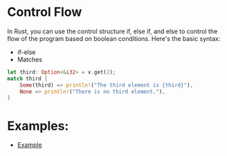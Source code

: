 # Control Flow

In Rust, you can use the control structure if, else if, and else to control the flow of the program based on boolean conditions. Here's the basic syntax:

- if-else
- Matches

```rust
let third: Option<&i32> = v.get(2);
match third {
    Some(third) => println!("The third element is {third}"),
    None => println!("There is no third element."),
}

```

# Examples:

- [Example](src/main.rs)
